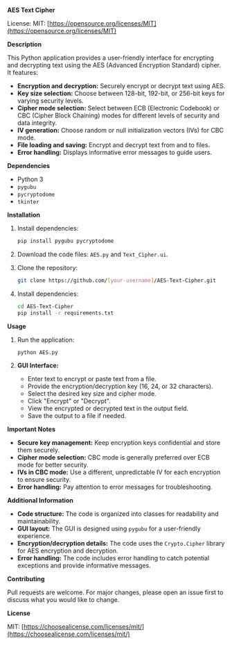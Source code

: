 **AES Text Cipher**

License: MIT: [https://opensource.org/licenses/MIT](https://opensource.org/licenses/MIT)


**Description**

This Python application provides a user-friendly interface for encrypting and decrypting text using the AES (Advanced Encryption Standard) cipher. It features:

- **Encryption and decryption:** Securely encrypt or decrypt text using AES.
- **Key size selection:** Choose between 128-bit, 192-bit, or 256-bit keys for varying security levels.
- **Cipher mode selection:** Select between ECB (Electronic Codebook) or CBC (Cipher Block Chaining) modes for different levels of security and data integrity.
- **IV generation:** Choose random or null initialization vectors (IVs) for CBC mode.
- **File loading and saving:** Encrypt and decrypt text from and to files.
- **Error handling:** Displays informative error messages to guide users.

**Dependencies**

- Python 3
- `pygubu`
- `pycryptodome`
- `tkinter`

**Installation**

1. Install dependencies:

   ```bash
   pip install pygubu pycryptodome
   ```

2. Download the code files: `AES.py` and `Text_Cipher.ui`.


3. Clone the repository:

   ```bash
   git clone https://github.com/[your-username]/AES-Text-Cipher.git
   ```

4. Install dependencies:

   ```bash
   cd AES-Text-Cipher
   pip install -r requirements.txt
   ```

**Usage**

1. Run the application:

   ```bash
   python AES.py
   ```

2. **GUI Interface:**
   - Enter text to encrypt or paste text from a file.
   - Provide the encryption/decryption key (16, 24, or 32 characters).
   - Select the desired key size and cipher mode.
   - Click "Encrypt" or "Decrypt".
   - View the encrypted or decrypted text in the output field.
   - Save the output to a file if needed.

**Important Notes**

- **Secure key management:** Keep encryption keys confidential and store them securely.
- **Cipher mode selection:** CBC mode is generally preferred over ECB mode for better security.
- **IVs in CBC mode:** Use a different, unpredictable IV for each encryption to ensure security.
- **Error handling:** Pay attention to error messages for troubleshooting.


**Additional Information**

- **Code structure:** The code is organized into classes for readability and maintainability.
- **GUI layout:** The GUI is designed using `pygubu` for a user-friendly experience.
- **Encryption/decryption details:** The code uses the `Crypto.Cipher` library for AES encryption and decryption.
- **Error handling:** The code includes error handling to catch potential exceptions and provide informative messages.


**Contributing**

Pull requests are welcome. For major changes, please open an issue first to discuss what you would like to change.

**License**

MIT: [https://choosealicense.com/licenses/mit/](https://choosealicense.com/licenses/mit/)
